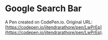 # Google Search Bar

A Pen created on CodePen.io. Original URL: [https://codepen.io/jitendrarathore/pen/LwPrEp](https://codepen.io/jitendrarathore/pen/LwPrEp).

